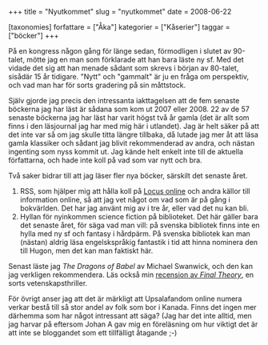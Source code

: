 +++
title = "Nyutkommet"
slug = "nyutkommet"
date = 2008-06-22

[taxonomies]
forfattare = ["Åka"]
kategorier = ["Kåserier"]
taggar = ["böcker"]
+++

På en kongress någon gång för länge sedan, förmodligen i slutet av 90-talet,
mötte jag en man som förklarade att han bara läste ny sf. Med det vidade det
sig att han menade sådant som skrevs i början av 80-talet, sisådär 15 år
tidigare. "Nytt" och "gammalt" är ju en fråga om perspektiv, och vad man har
för sorts gradering på sin måttstock.

Själv gjorde jag precis den intressanta iakttagelsen att de fem senaste
böckerna jag har läst är sådana som kom ut 2007 eller 2008. 22 av de 57
senaste böckerna jag har läst har varit högst två år gamla (det är allt som
finns i den läsjournal jag har med mig här i utlandet). Jag är helt säker på
att det inte var så om jag skulle titta längre tillbaka, då lutade jag mer åt
att läsa gamla klassiker och sådant jag blivit rekommenderad av andra, och
nästan ingenting som nyss kommit ut. Jag kände helt enkelt inte till de
aktuella författarna, och hade inte koll på vad som var nytt och bra.

Två saker bidrar till att jag läser fler nya böcker, särskilt det senaste
året.

1. RSS, som hjälper mig att hålla koll på [Locus online](http://locusmag.com) och andra källor till information online, så att jag vet något om vad som är på gång i bokvärlden. Det har jag använt mig av i tre år, eller vad det nu kan bli.
1. Hyllan för nyinkommen science fiction på biblioteket. Det här gäller bara det senaste året, för säga vad man vill: på svenska bibliotek finns inte en hylla med ny sf och fantasy i hårdpärm. På svenska bibliotek kan man (nästan) aldrig läsa engelskspråkig fantastik i tid att hinna nominera den till Hugon, men det kan man faktiskt här.

Senast läste jag _The Dragons of Babel_ av Michael Swanwick, och den kan jag
verkligen rekommendera. Läs också min [recension av _Final
Theory_](http://lablit.com/article/389), en sorts vetenskapsthriller.

För övrigt anser jag att det är märkligt att Upsalafandom online numera
verkar bestå till så stor andel av folk som bor i Kanada. Finns det ingen mer
därhemma som har något intressant att säga? (Jag har det inte alltid, men jag
harvar på eftersom Johan A gav mig en föreläsning om hur viktigt det är att
inte se bloggandet som ett tillfälligt åtagande ;-)
